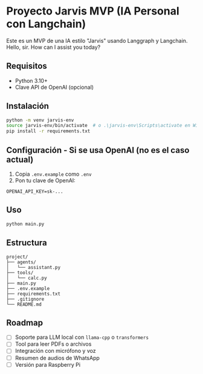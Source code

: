 # Proyecto Jarvis MVP (IA Personal con Langchain)

Este es un MVP de una IA estilo "Jarvis" usando Langgraph y Langchain.
Hello, sir. How can I assist you today?

## Requisitos
- Python 3.10+
- Clave API de OpenAI (opcional)

## Instalación
```bash
python -m venv jarvis-env
source jarvis-env/bin/activate  # o .\jarvis-env\Scripts\activate en Windows
pip install -r requirements.txt
```

## Configuración - Si se usa OpenAI (no es el caso actual)
1. Copia `.env.example` como `.env`
2. Pon tu clave de OpenAI:
```
OPENAI_API_KEY=sk-...
```

## Uso
```bash
python main.py
```

## Estructura
```
project/
├── agents/
│   └── assistant.py
├── tools/
│   └── calc.py
├── main.py
├── .env.example
├── requirements.txt
├── .gitignore
└── README.md
```

## Roadmap
- [ ] Soporte para LLM local con `llama-cpp` o `transformers`
- [ ] Tool para leer PDFs o archivos
- [ ] Integración con micrófono y voz
- [ ] Resumen de audios de WhatsApp
- [ ] Versión para Raspberry Pi
